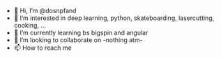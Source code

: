 - 👋 Hi, I’m @dosnpfand
- 👀 I’m interested in deep learning, python, skateboarding, lasercutting, cooking, ...
- 🌱 I’m currently learning bs bigspin and angular
- 💞️ I’m looking to collaborate on -nothing atm-
- 📫 How to reach me 

<!---
dosnpfand/dosnpfand is a ✨ special ✨ repository because its `README.md` (this file) appears on your GitHub profile.
You can click the Preview link to take a look at your changes.
--->
